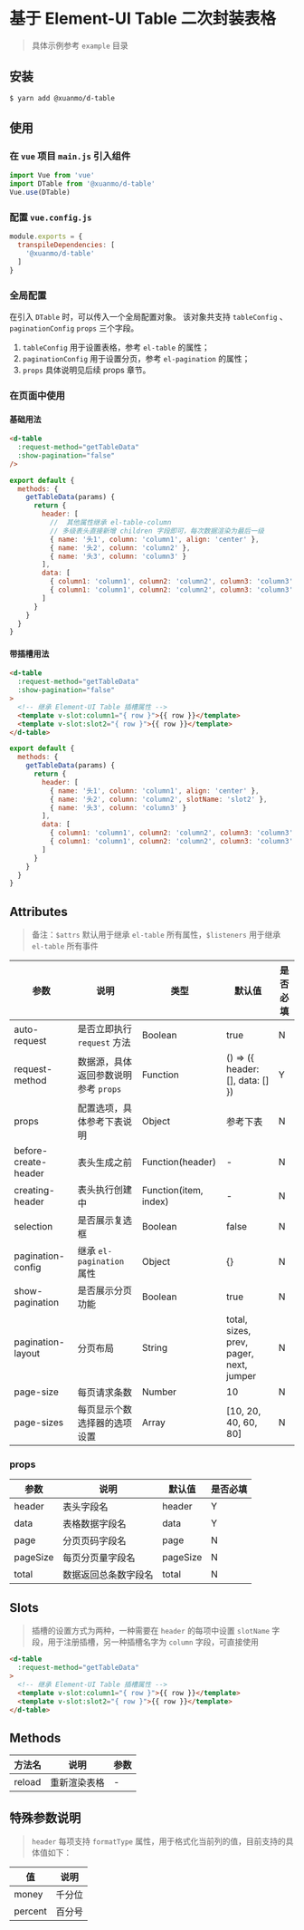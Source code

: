 # 基于 Element-UI Table 二次封装表格

> 具体示例参考 `example` 目录

## 安装

```base
$ yarn add @xuanmo/d-table
```

## 使用
### 在 `vue` 项目 `main.js` 引入组件
```js
import Vue from 'vue'
import DTable from '@xuanmo/d-table'
Vue.use(DTable)
```

### 配置 `vue.config.js`
```js
module.exports = {
  transpileDependencies: [
    '@xuanmo/d-table'
  ]
}
```

### 全局配置
在引入 `DTable` 时，可以传入一个全局配置对象。 该对象共支持 `tableConfig` 、 `paginationConfig`  `props` 三个字段。
1. `tableConfig` 用于设置表格，参考 `el-table` 的属性；
1. `paginationConfig` 用于设置分页，参考 `el-pagination` 的属性；
1. `props` 具体说明见后续 props 章节。

### 在页面中使用
#### 基础用法
```html
<d-table
  :request-method="getTableData"
  :show-pagination="false"
/>
```
```js
export default {
  methods: {
    getTableData(params) {
      return {
        header: [
          //  其他属性继承 el-table-column
          // 多级表头直接新增 children 字段即可，每次数据渲染为最后一级
          { name: '头1', column: 'column1', align: 'center' },
          { name: '头2', column: 'column2' },
          { name: '头3', column: 'column3' }
        ],
        data: [
          { column1: 'column1', column2: 'column2', column3: 'column3' },
          { column1: 'column1', column2: 'column2', column3: 'column3' }
        ]
      }
    }
  }
}
```

#### 带插槽用法
```html
<d-table
  :request-method="getTableData"
  :show-pagination="false"
>
  <!-- 继承 Element-UI Table 插槽属性 -->
  <template v-slot:column1="{ row }">{{ row }}</template>
  <template v-slot:slot2="{ row }">{{ row }}</template>
</d-table>
```
```js
export default {
  methods: {
    getTableData(params) {
      return {
        header: [
          { name: '头1', column: 'column1', align: 'center' },
          { name: '头2', column: 'column2', slotName: 'slot2' },
          { name: '头3', column: 'column3' }
        ],
        data: [
          { column1: 'column1', column2: 'column2', column3: 'column3' },
          { column1: 'column1', column2: 'column2', column3: 'column3' }
        ]
      }
    }
  }
}
```

## Attributes
> 备注：`$attrs` 默认用于继承 `el-table` 所有属性，`$listeners` 用于继承 `el-table` 所有事件

|参数|说明|类型|默认值|是否必填|
|---|---|---|---|---|
|auto-request|是否立即执行 `request` 方法|Boolean|true|N|
|request-method|数据源，具体返回参数说明参考 `props`|Function|() => ({ header: [], data: [] })|Y|
|props|配置选项，具体参考下表说明|Object|参考下表|N|
|before-create-header|表头生成之前|Function(header)|-|N|
|creating-header|表头执行创建中|Function(item, index)|-|N|
|selection|是否展示复选框|Boolean|false|N|
|pagination-config|继承 `el-pagination` 属性|Object|{}|N|
|show-pagination|是否展示分页功能|Boolean|true|N|
|pagination-layout|分页布局|String|total, sizes, prev, pager, next, jumper|N|
|page-size|每页请求条数|Number|10|N|
|page-sizes|每页显示个数选择器的选项设置|Array|[10, 20, 40, 60, 80]|N|

### props
|参数|说明|默认值|是否必填|
|---|---|---|---|
|header|表头字段名|header|Y|
|data|表格数据字段名|data|Y|
|page|分页页码字段名|page|N|
|pageSize|每页分页量字段名|pageSize|N|
|total|数据返回总条数字段名|total|N|

## Slots
> 插槽的设置方式为两种，一种需要在 `header` 的每项中设置 `slotName` 字段，用于注册插槽，另一种插槽名字为 `column` 字段，可直接使用
```html
<d-table
  :request-method="getTableData"
>
  <!-- 继承 Element-UI Table 插槽属性 -->
  <template v-slot:column1="{ row }">{{ row }}</template>
  <template v-slot:slot2="{ row }">{{ row }}</template>
</d-table>
```

## Methods
|方法名|说明|参数|
|---|---|---|
|reload|重新渲染表格|-|

## 特殊参数说明
> `header` 每项支持 `formatType` 属性，用于格式化当前列的值，目前支持的具体值如下：

|值|说明|
|---|---|
|money|千分位|
|percent|百分号|
